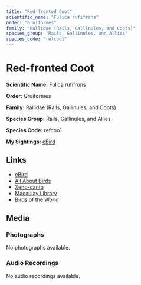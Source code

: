 ```yaml
---
title: "Red-fronted Coot"
scientific_name: "Fulica rufifrons"
order: "Gruiformes"
family: "Rallidae (Rails, Gallinules, and Coots)"
species_group: "Rails, Gallinules, and Allies"
species_code: "refcoo1"
---
```


# Red-fronted Coot

**Scientific Name:** Fulica rufifrons

**Order:** Gruiformes

**Family:** Rallidae (Rails, Gallinules, and Coots)

**Species Group:** Rails, Gallinules, and Allies

**Species Code:** refcoo1

**My Sightings:** [eBird](https://ebird.org/lifelist?r=world&time=life&spp=refcoo1)

## Links
* [eBird](https://ebird.org/species/refcoo1) 
* [All About Birds](https://www.allaboutbirds.org/guide/refcoo1) 
* [Xeno-canto](https://www.xeno-canto.org/species/refcoo1) 
* [Macaulay Library](https://search.macaulaylibrary.org/catalog?taxonCode=refcoo1&sort=rating_rank_desc)
* [Birds of the World](https://birdsoftheworld.org/bow/species/refcoo1)

## Media
### Photographs
No photographs available.

### Audio Recordings
No audio recordings available.
